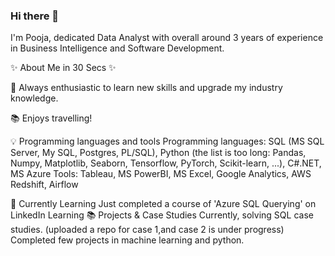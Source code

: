 ### Hi there 👋

I'm Pooja, dedicated Data Analyst with overall around 3 years of experience in Business Intelligence and Software Development.

✨ About Me in 30 Secs ✨

📝 Always enthusiastic to learn new skills and upgrade my industry knowledge.

📚 Enjoys travelling!


💡 Programming languages and tools
Programming languages: SQL (MS SQL Server, My SQL, Postgres, PL/SQL), Python (the list is too long: Pandas, Numpy, Matplotlib, Seaborn, Tensorflow, PyTorch, Scikit-learn, ...), C#.NET, MS Azure
Tools: Tableau, MS PowerBI, MS Excel, Google Analytics, AWS Redshift, Airflow

📝 Currently Learning
Just completed a course of 'Azure SQL Querying' on LinkedIn Learning 
📚 Projects & Case Studies
Currently, solving SQL case studies. (uploaded a repo for case 1,and case 2 is under progress)
Completed few projects in machine learning and python.

